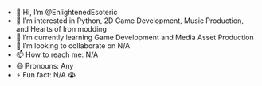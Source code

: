 - 👋 Hi, I’m @EnlightenedEsoteric
- 👀 I’m interested in Python, 2D Game Development, Music Production, and Hearts of Iron modding
- 🌱 I’m currently learning Game Development and Media Asset Production
- 💞️ I’m looking to collaborate on N/A
- 📫 How to reach me: N/A
- 😄 Pronouns: Any
- ⚡ Fun fact: N/A 😭

<!---
EnlightenedEsoteric/EnlightenedEsoteric is a ✨ special ✨ repository because its `README.md` (this file) appears on your GitHub profile.
You can click the Preview link to take a look at your changes.
--->
